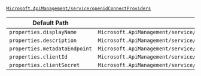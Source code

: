 [`Microsoft.ApiManagement/service/openidConnectProviders`](https://docs.microsoft.com/en-us/azure/templates/microsoft.apimanagement/service/openidconnectproviders)

| Default Path | Alias |
|---|---|
| `properties.displayName` | `Microsoft.ApiManagement/service/openidConnectProviders/displayName` |
| `properties.description` | `Microsoft.ApiManagement/service/openidConnectProviders/description` |
| `properties.metadataEndpoint` | `Microsoft.ApiManagement/service/openidConnectProviders/metadataEndpoint` |
| `properties.clientId` | `Microsoft.ApiManagement/service/openidConnectProviders/clientId` |
| `properties.clientSecret` | `Microsoft.ApiManagement/service/openidConnectProviders/clientSecret` |

